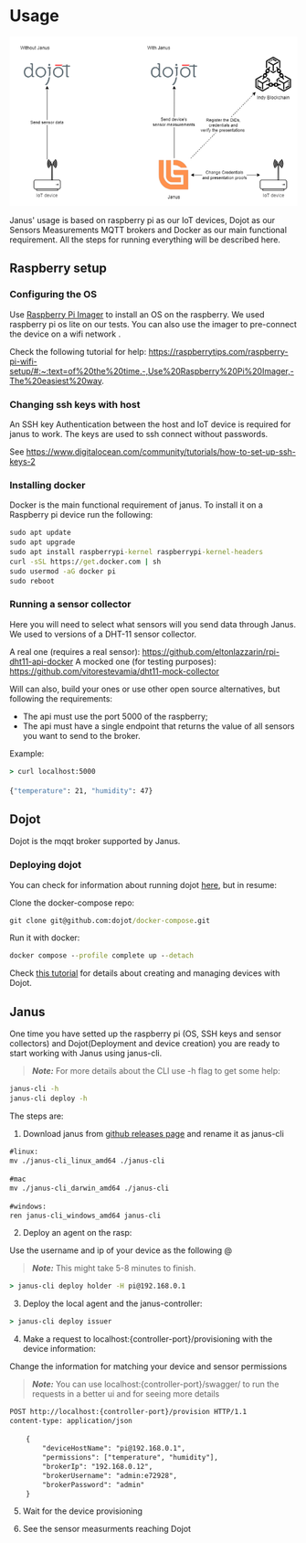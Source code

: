 # Usage

![The same diagram from the home page readme. A two pieces diagram. The first shows an IoT device sending sensor information directly to Dojot MQTT broker, while the second shows Janus issuing credentials and running presentation proof validations with the IoT device, registering DiDs, credentials and verifying presentations with an Indy blockchain and sending the sensor information to Dojot MQTT broker](./diagram.png)

Janus' usage is based on raspberry pi as our IoT devices, Dojot as our Sensors Measurements MQTT brokers and Docker as our main functional requirement. All the steps for running everything will be described here.

## Raspberry setup

### Configuring the OS

Use [Raspberry Pi Imager](https://www.raspberrypi.com/software/) to install an OS on the raspberry. We used raspberry pi os lite on our tests. You can also use the imager to pre-connect the device on a wifi network .

Check the following tutorial for help: https://raspberrytips.com/raspberry-pi-wifi-setup/#:~:text=of%20the%20time.-,Use%20Raspberry%20Pi%20Imager,-The%20easiest%20way.

### Changing ssh keys with host

An SSH key Authentication between the host and IoT device is required for janus to work. The keys are used to ssh connect without passwords.

See https://www.digitalocean.com/community/tutorials/how-to-set-up-ssh-keys-2

### Installing docker

Docker is the main functional requirement of janus. To install it on a Raspberry pi device run the following:

```cmd
sudo apt update
sudo apt upgrade
sudo apt install raspberrypi-kernel raspberrypi-kernel-headers
curl -sSL https://get.docker.com | sh
sudo usermod -aG docker pi
sudo reboot
```
### Running a sensor collector 

Here you will need to select what sensors will you send data through Janus. We used to versions of a DHT-11 sensor collector.

A real one (requires a real sensor): https://github.com/eltonlazzarin/rpi-dht11-api-docker
A mocked one (for testing purposes): https://github.com/vitorestevamia/dht11-mock-collector

Will can also, build your ones or use other open source alternatives, but following the requirements:

- The api must use the port 5000 of the raspberry;
- The api must have a single endpoint that returns the value of all sensors you want to send to the broker.

Example:
```cmd
> curl localhost:5000

{"temperature": 21, "humidity": 47}
```

## Dojot

Dojot is the mqqt broker supported by Janus.

### Deploying dojot 

You can check for information about running dojot [here](https://dojotdocs.readthedocs.io/en/latest/installation-guide.html#docker-compose), but in resume:

Clone the docker-compose repo:
```cmd
git clone git@github.com:dojot/docker-compose.git
```

Run it with docker:
```cmd
docker compose --profile complete up --detach
```

Check [this tutorial](https://dojotdocs.readthedocs.io/en/latest/using-web-interface.html#device-management) for details about creating and managing devices with Dojot.

## Janus

One time you have setted up the raspberry pi (OS, SSH keys and sensor collectors) and Dojot(Deployment and device creation) you are ready to start working with Janus using janus-cli.

> _**Note:**_ For more details about the CLI use -h flag to get some help:

```cmd
janus-cli -h
janus-cli deploy -h
```

The steps are:

1. Download janus from [github releases page](https://github.com/Instituto-Atlantico/janus/releases) and rename it as janus-cli

```
#linux:
mv ./janus-cli_linux_amd64 ./janus-cli

#mac
mv ./janus-cli_darwin_amd64 ./janus-cli

#windows: 
ren janus-cli_windows_amd64 janus-cli
```

2. Deploy an agent on the rasp:

Use the username and ip of your device as the following <device-username>@<device-ip>

> _**Note:**_ This might take 5-8 minutes to finish.

```cmd
> janus-cli deploy holder -H pi@192.168.0.1
```

3. Deploy the local agent and the janus-controller:

```cmd
> janus-cli deploy issuer 
``` 

4. Make a request to localhost:{controller-port}/provisioning with the device information:

Change the information for matching your device and sensor permissions

> _**Note:**_ You can use localhost:{controller-port}/swagger/ to run the requests in a better ui and for seeing more details

```http
POST http://localhost:{controller-port}/provision HTTP/1.1
content-type: application/json

    {
        "deviceHostName": "pi@192.168.0.1",
        "permissions": ["temperature", "humidity"],
        "brokerIp": "192.168.0.12",
        "brokerUsername": "admin:e72928",
        "brokerPassword": "admin"
    }
```

5. Wait for the device provisioning

6. See the sensor measurments reaching Dojot